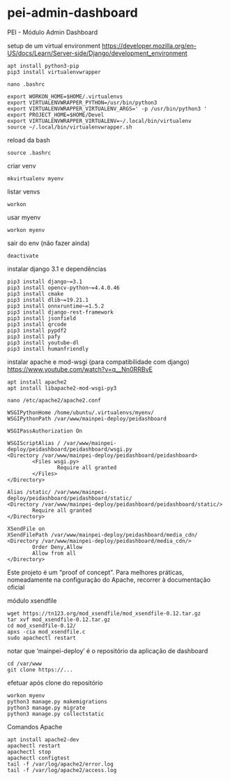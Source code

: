 # pei-admin-dashboard
PEI - Módulo Admin Dashboard

setup de um virtual environment
https://developer.mozilla.org/en-US/docs/Learn/Server-side/Django/development_environment
```
apt install python3-pip
pip3 install virtualenvwrapper
```

```
nano .bashrc
```
```
export WORKON_HOME=$HOME/.virtualenvs
export VIRTUALENVWRAPPER_PYTHON=/usr/bin/python3
export VIRTUALENVWRAPPER_VIRTUALENV_ARGS=' -p /usr/bin/python3 '
export PROJECT_HOME=$HOME/Devel
export VIRTUALENVWRAPPER_VIRTUALENV=~/.local/bin/virtualenv
source ~/.local/bin/virtualenvwrapper.sh
```

reload da bash
```
source .bashrc
```
criar venv
```
mkvirtualenv myenv
```
listar venvs
```
workon
```
usar myenv
```
workon myenv
```
sair do env (não fazer ainda)
```
deactivate
```

instalar django 3.1 e dependências
```
pip3 install django~=3.1
pip3 install opencv-python~=4.4.0.46
pip3 install cmake
pip3 install dlib~=19.21.1
pip3 install onnxruntime~=1.5.2
pip3 install django-rest-framework
pip3 install jsonfield
pip3 install qrcode
pip3 install pypdf2
pip3 install pafy
pip3 install youtube-dl
pip3 install humanfriendly
```

instalar apache e mod-wsgi (para compatibilidade com django)
https://www.youtube.com/watch?v=q__Nn0RRBvE
```
apt install apache2
apt install libapache2-mod-wsgi-py3
```

```
nano /etc/apache2/apache2.conf
```
```
WSGIPythonHome /home/ubuntu/.virtualenvs/myenv/
WSGIPythonPath /var/www/mainpei-deploy/peidashboard

WSGIPassAuthorization On

WSGIScriptAlias / /var/www/mainpei-deploy/peidashboard/peidashboard/wsgi.py
<Directory /var/www/mainpei-deploy/peidashboard/peidashboard>
        <Files wsgi.py>
                Require all granted
        </Files>
</Directory>

Alias /static/ /var/www/mainpei-deploy/peidashboard/peidashboard/static/
<Directory /var/www/mainpei-deploy/peidashboard/peidashboard/static/>
        Require all granted
</Directory>

XSendFile on
XSendFilePath /var/www/mainpei-deploy/peidashboard/media_cdn/
<Directory /var/www/mainpei-deploy/peidashboard/media_cdn/>
        Order Deny,Allow
        Allow from all
</Directory>
```

Este projeto é um “proof of concept”. Para melhores práticas, nomeadamente na configuração do Apache, recorrer à documentação oficial

módulo xsendfile
```
wget https://tn123.org/mod_xsendfile/mod_xsendfile-0.12.tar.gz
tar xvf mod_xsendfile-0.12.tar.gz
cd mod_xsendfile-0.12/
apxs -cia mod_xsendfile.c
sudo apachectl restart
```

notar que ‘mainpei-deploy’ é o repositório da aplicação de dashboard
```
cd /var/www
git clone https://...
```


efetuar após clone do repositório
```
workon myenv
python3 manage.py makemigrations
python3 manage.py migrate
python3 manage.py collectstatic
```

Comandos Apache
```
apt install apache2-dev
apachectl restart
apachectl stop
apachectl configtest
tail -f /var/log/apache2/error.log
tail -f /var/log/apache2/access.log
```
